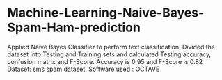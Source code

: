 # Machine-Learning-Naive-Bayes-Spam-Ham-prediction
Applied Naïve Bayes Classifier to perform text classification. 
Divided the dataset into Testing and Training sets and calculated Testing accuracy, confusion matrix and F-Score. 
Accuracy is 0.95 and F-Score is 0.82 
Dataset: sms spam dataset.
Software used : OCTAVE

